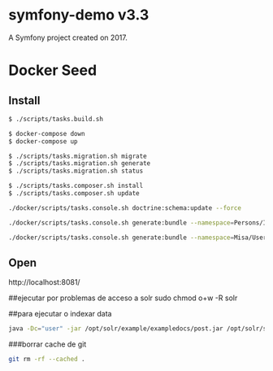 symfony-demo v3.3
=================

A Symfony project created on 2017.


# Docker Seed

## Install

```bash
$ ./scripts/tasks.build.sh
```

```bash
$ docker-compose down
$ docker-compose up
```

```bash
$ ./scripts/tasks.migration.sh migrate
$ ./scripts/tasks.migration.sh generate
$ ./scripts/tasks.migration.sh status
```

```bash
$ ./scripts/tasks.composer.sh install
$ ./scripts/tasks.composer.sh update
```

```bash
./docker/scripts/tasks.console.sh doctrine:schema:update --force
```

```bash
./docker/scripts/tasks.console.sh generate:bundle --namespace=Persons/Infrastructure/Ui/PersonsBundle --format=annotation --dir=src --bundle-name=PersonsBundle --shared  --no-interaction
```

```bash
./docker/scripts/tasks.console.sh generate:bundle --namespace=Misa/Users/Infrastructure/Ui/UsersBundle --format=annotation --dir=src --bundle-name=UsersBundle --shared  --no-interaction
```

## Open
http://localhost:8081/


##ejecutar por problemas de acceso a solr
sudo chmod o+w -R solr

##para ejecutar o indexar data
```bash
java -Dc="user" -jar /opt/solr/example/exampledocs/post.jar /opt/solr/server/solr/mycores/user/example/test.xml
```

###borrar cache de git
```bash
git rm -rf --cached .
```
